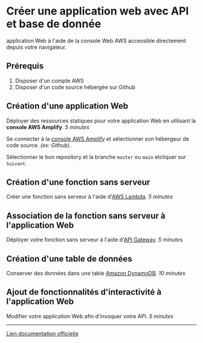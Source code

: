 # Créer une application web avec API et base de donnée

application Web à l'aide de la console Web AWS accessible directement depuis votre navigateur.

## Prérequis

1. Disposer d'un compte AWS
2. Disposer d'un code source hébergée sur Github

## Création d'une application Web

Déployer des ressources statiques pour votre application Web en utilisant la **console AWS Amplify**.
_5 minutes_

Se connecter à la [console AWS Amplify](https://us-west-2.console.aws.amazon.com/amplify/home?region=us-west-2&code=fb38754793d5688403e5#/create) et sélectionner son hébergeur de code source. _(ex: Github)_.

Sélectionner le bon repository et la branche `master` ou `main` etcliquer sur `Suivant`.



## Création d'une fonction sans serveur

Créer une fonction sans serveur à l'aide d'[AWS Lambda]().
_5 minutes_

## Association de la fonction sans serveur à l'application Web

Déployer votre fonction sans serveur à l'aide d'[API Gateway]().
_5 minutes_

## Création d'une table de données

Conserver des données dans une table [Amazon DynamoDB]().
_10 minutes_

## Ajout de fonctionnalités d'interactivité à l'application Web

Modifier votre application Web afin d'invoquer votre API.
_5 minutes_

---

[Lien documentation officielle](https://aws.amazon.com/fr/getting-started/hands-on/build-web-app-s3-lambda-api-gateway-dynamodb/?e=gs2020&p=fullstack)
